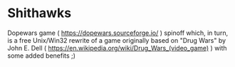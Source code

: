 # Shithawks

Dopewars game ( https://dopewars.sourceforge.io/ ) spinoff which, in turn, is a free Unix/Win32 rewrite of a game originally based on "Drug Wars" by John E. Dell ( https://en.wikipedia.org/wiki/Drug_Wars_(video_game) ) with some added benefits ;)